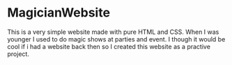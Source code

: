 # MagicianWebsite
This is a very simple website made with pure HTML and CSS. When I was younger I used to do magic shows at parties and event. I though it would be cool if i had a website back then so I created this website as a practive project.

